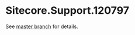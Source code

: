# Sitecore.Support.120797

See [master branch](https://github.com/sitecoresupport/Sitecore.Support.120797) for details.
